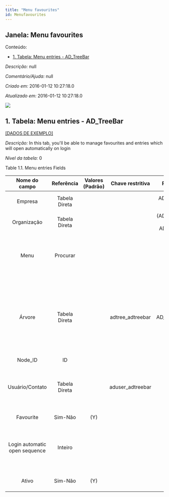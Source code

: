 ```yaml
---
title: "Menu favourites"
id: Menufavourites
---
```

<div id="d145530e1" class="section chapter">

<div class="titlepage">

<div>

<div>

## Janela: Menu favourites

</div>

</div>

</div>

<div class="toc">

<div class="toc-title">

Conteúdo:

</div>

  - <span class="section">[1. Tabela: Menu entries -
    AD\_TreeBar](#d145530e23)</span>

</div>

<span class="emphasis">*Descrição:* </span> null

<span class="emphasis">*Comentário/Ajuda:* </span>null

<span class="emphasis"> *Criado em:* </span>2016-01-12 10:27:18.0

<span class="emphasis">*Atualizado em:* </span>2016-01-12 10:27:18.0

![](/img/manual/Menufavourites.png)

<div id="d145530e23" class="section section">

<div class="titlepage">

<div>

<div>

## 1. Tabela: Menu entries - AD\_TreeBar

</div>

</div>

</div>

[\[DADOS DE EXEMPLO\]](data/AD_TreeBar_data)

<span class="emphasis">*Descrição:*</span> In this tab, you'll be able
to manage favourites and entries which will open automatically on login

<span class="emphasis">*Nível da tabela:* </span>0

</div>

<div id="d145530e36" class="table">

<div class="table-title">

Table 1.1. Menu entries
Fields

</div>

<div class="table-contents">

|         Nome do campo         |  Referência   | Valores (Padrão) | Chave restritiva  |                Regra de validação                |                                Descrição                                 |                                                                                       Comentário/Ajuda                                                                                       |
| :---------------------------: | :-----------: | :--------------: | :---------------: | :----------------------------------------------: | :----------------------------------------------------------------------: | :------------------------------------------------------------------------------------------------------------------------------------------------------------------------------------------: |
|            Empresa            | Tabela Direta |                  |                   |        AD\_Client.AD\_Client\_ID \< \> 0         |                    (semelhante ao primeiro relatório)                    |                                                                                     (ver o mesmo acima)                                                                                      |
|          Organização          | Tabela Direta |                  |                   | (AD\_Org.IsSummary='N' OR AD\_Org.AD\_Org\_ID=0) |                    (semelhante ao primeiro relatório)                    |                                                                                     (ver o mesmo acima)                                                                                      |
|             Menu              |   Procurar    |                  |                   |                                                  |                            Identifies a Menu                             |                                       The Menu identifies a unique Menu. Menus are used to control the display of those screens a user has access to.                                        |
|            Árvore             | Tabela Direta |                  | adtree\_adtreebar |              AD\_Tree.TreeType='MM'              |                            Identifies a Tree                             | The Tree field identifies a unique Tree in the system. Trees define roll ups or summary levels of information. They are used in reports for defining report points and summarization levels. |
|           Node\_ID            |      ID       |                  |                   |                                                  |                                                                          |                                                                                                                                                                                              |
|        Usuário/Contato        | Tabela Direta |                  | aduser\_adtreebar |                                                  |      User within the system - Internal or Business Partner Contact       |                                        The User identifies a unique user in the system. This could be an internal user or a business partner contact                                         |
|           Favourite           |    Sim-Não    |       (Y)        |                   |                                                  |                        This record is a favourite                        |                                                                                                                                                                                              |
| Login automatic open sequence |    Inteiro    |                  |                   |                                                  | Determine the order items will be automatically opened when user logs in |                                                                                                                                                                                              |
|             Ativo             |    Sim-Não    |       (Y)        |                   |                                                  |                    (semelhante ao primeiro relatório)                    |                                                                                     (ver o mesmo acima)                                                                                      |

</div>

</div>

  

</div>
